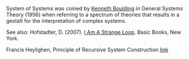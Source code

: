 System of Systems was coined by [Kenneth Boulding](https://en.wikipedia.org/wiki/Kenneth_E._Boulding) in General Systems Theory (1956) when referring to a spectrum of theories that results in a gestalt for the interpretation of complex systems.

See also: Hofstadter, D. (2007). [I Am A Strange Loop](https://en.wikipedia.org/wiki/I_Am_a_Strange_Loop). Basic Books, New York.

Francis Heylighen, Principle of Recursive System Construction  [link](http://pespmc1.vub.ac.be/RECSYSCO.html)
